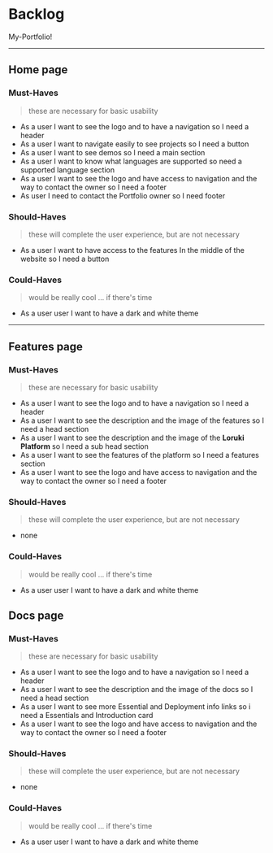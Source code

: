 # Backlog

My-Portfolio!

---

## Home page

### Must-Haves

> these are necessary for basic usability

- As a user I want to see the logo and to have a navigation so I need a header
- As a user I want to navigate easily to see projects so I need a button
- As a user I want to see demos  so I need a main section
- As a user I want to know what languages are supported so need a supported
  language section
- As a user I want to see the logo and have access to navigation and the way to
  contact the owner so I need a footer
- As user I need to contact the Portfolio owner so I need footer  

### Should-Haves

> these will complete the user experience, but are not necessary

- As a user I want to have access to the features In the middle of the website
  so I need a button

### Could-Haves

> would be really cool ... if there's time

- As a user user I want to have a dark and white theme

---

## Features page

### Must-Haves

> these are necessary for basic usability

- As a user I want to see the logo and to have a navigation so I need a header
- As a user I want to see the description and the image of the features so I
  need a head section
- As a user I want to see the description and the image of the **Loruki
  Platform** so I need a sub head section
- As a user I want to see the features of the platform so I need a features
  section
- As a user I want to see the logo and have access to navigation and the way to
  contact the owner so I need a footer

### Should-Haves

> these will complete the user experience, but are not necessary

- none

### Could-Haves

> would be really cool ... if there's time

- As a user user I want to have a dark and white theme

## Docs page

### Must-Haves

> these are necessary for basic usability

- As a user I want to see the logo and to have a navigation so I need a header
- As a user I want to see the description and the image of the docs so I need a
  head section
- As a user I want to see more Essential and Deployment info links so i need a
  Essentials and Introduction card
- As a user I want to see the logo and have access to navigation and the way to
  contact the owner so I need a footer

### Should-Haves

> these will complete the user experience, but are not necessary

- none

### Could-Haves

> would be really cool ... if there's time

- As a user user I want to have a dark and white theme
